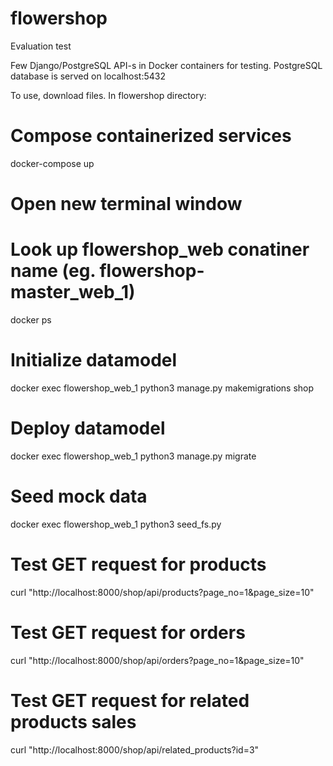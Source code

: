 # flowershop
Evaluation test

Few Django/PostgreSQL API-s in Docker containers for testing.
PostgreSQL database is served on localhost:5432

To use, download files.
In flowershop directory:
  # Compose containerized services 
  docker-compose up
  # Open new terminal window
  # Look up flowershop_web conatiner name (eg. flowershop-master_web_1) 
  docker ps
  # Initialize datamodel
  docker exec flowershop_web_1 python3 manage.py makemigrations shop
  # Deploy datamodel
  docker exec flowershop_web_1 python3 manage.py migrate
  # Seed mock data
  docker exec flowershop_web_1 python3 seed_fs.py
  # Test GET request for products
  curl "http://localhost:8000/shop/api/products?page_no=1&page_size=10"
  # Test GET request for orders
  curl "http://localhost:8000/shop/api/orders?page_no=1&page_size=10"
  # Test GET request for related products sales
  curl "http://localhost:8000/shop/api/related_products?id=3"
  
